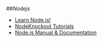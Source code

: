 ##_Nodejs_

- [Learn Node.js!](http://nodeschool.io/#learn-you-node)
- [NodeKnockout Tutorials](http://nodeknockout.com/resources)
- [Node.js Manual & Documentation](http://nodejs.org/api/http.html)
